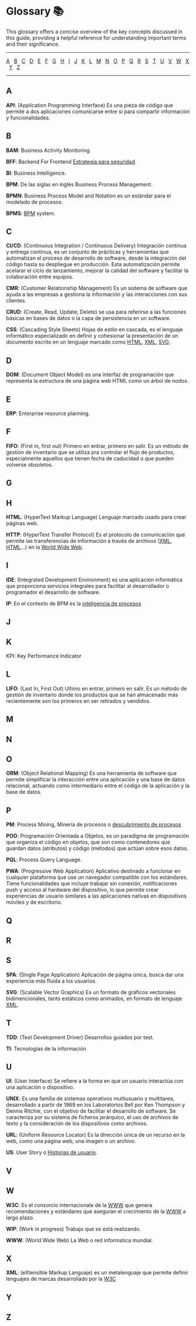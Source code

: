 <!-- markdownlint-disable MD001 -->

# Glossary 📚

This glossary offers a concise overview of the key concepts discussed in this guide, providing a helpful reference for understanding important terms and their significance.

---

[A](#a) &#160;
[B](#b) &#160;
[C](#c) &#160;
[D](#d) &#160;
[E](#e) &#160;
[F](#f) &#160;
[G](#g) &#160;
[H](#h) &#160;
[I](#i) &#160;
[J](#j) &#160;
[K](#k) &#160;
[L](#l) &#160;
[M](#m) &#160;
[N](#n) &#160;
[O](#o) &#160;
[P](#p) &#160;
[Q](#q) &#160;
[R](#r) &#160;
[S](#s) &#160;
[T](#t) &#160;
[U](#u) &#160;
[V](#v) &#160;
[W](#w) &#160;
[X](#x) &#160;
[Y](#y) &#160;
[Z](#z) &#160;

---

## A

**API**: (Application Programming Interface) Es una pieza de código que permite a dos aplicaciones comunicarse entre sí para compartir información y funcionalidades.

## B

**BAM**: Business Activity Monitoring.

**BFF**: Backend For Frontend [Estrategia para seguridad](/knowledge/hard-skills/security/README.md#bff).

**BI**: Business Intelligence.

**BPM**: De las siglas en inglés Business Process Management.

**BPMN**: Business Process Model and Notation es un estándar para el modelado de procesos.

**BPMS**: [BPM](#b) system.

## C

**CI/CD**: (Continuous Integration / Continuous Delivery) Integración continua y entrega continua, es un conjunto de prácticas y herramientas que automatizan el proceso de desarrollo de software, desde la integración del código hasta su despliegue en producción. Esta automatización permite acelarar el ciclo de lanzamiento, mejorar la calidad del software y facilitar la colaboración entre equipos.

**CMR**: (Customer Relationship Management) Es un sistema de software que ayuda a las empresas a gestiona la información y las interacciones con sus clientes.

**CRUD**: (Create, Read, Update, Delete) se usa para referirse a las funciones básicas en bases de datos o la capa de persistencia en un software.

**CSS**: (Cascading Style Sheets) Hojas de estilo en cascada, es el lenguaje informático especializado en definir y cohesionar la presentación de un documento escrito en un lenguaje marcado como [HTML](#h), [XML](#x), [SVG](#s).

## D

**DOM**: (Document Object Model) es una interfaz de programación que representa la estructura de una página web HTML como un árbol de nodos.

## E

**ERP**: Enterprise resource planning.

## F

**FIFO**: (First in, first out) Primero en entrar, primero en salir. Es un método de gestión de inventario que se utiliza pra controlar el flujo de productos, especialmente aquellos que tienen fecha de caducidad o que pueden volverse obsoletos.

## G

## H

**HTML**: (HyperText Markup Language) Lenguaje marcado usado para crear páginas web.

**HTTP**: (HyperText Transfer Protocol) Es el protocolo de comunicación que permite las transferencias de información a través de archivos ([XML](#x), [HTML](#h)…) en la [World Wide Web](#w).

## I

**IDE**: (Integrated Development Environment) es una aplicación informática que proporciona servicios integrales para facilitar al desarrollador o programador el desarrollo de software.

**IP**: En el contexto de BPM es la [inteligencia de procesos](/knowledge/hard-skills/Maestría/Gestión-rendimiento-implementación-BPM/README.md#inteligencia-de-procesos-ip)

## J

## K

KPI: Key Performance Indicator

## L

**LIFO**: (Last In, First Out) Ultimo en entrar, primero en salir. Es un método de gestión de inventario donde los productos que se han almacenado más recientemente son los primeros en ser retirados y vendidos.

## M

## N

## O

**ORM**: (Object Relational Mapping) Es una herramienta de software que permite simplificar la interacción entre una aplicación y una base de datos relacional, actuando como intermediario entre el código de la aplicación y la base de datos.

## P

**PM**: Process Mining, Minería de procesos o [descubrimiento de procesos](/knowledge/hard-skills/Maestría/Gestión-rendimiento-implementación-BPM/README.md#inteligencia-de-procesos-y-monitorización-operacional-y-estratégica)

**POO**: Programación Orientada a Objetos, es un paradigma de programación que organiza el código en objetos, que son como contenedores que guardan datos (atributos) y código (métodos) que actúan sobre esos datos.

**PQL**: Process Query Language.

**PWA**: (Progressive Web Application) Aplicativo destinado a funcionar en cualquier plataforma que use un navegador compatible con los estándares. Tiene funcionalidades que incluye trabajar sin conexión, notificaciones push y acceso al hardware del dispositivo, lo que permite crear experiencias de usuario similares a las aplicaciones nativas en dispositivos móviles y de escritorio.

## Q

## R

## S

**SPA**: (Single Page Application) Aplicación de página única, busca dar una experiencia más fluida a los usuarios.

**SVG**: (Scalable Vector Graphics) Es un formato de gráficos vectoriales bidimencionales, tanto estáticos como animados, en formato de lenguaje [XML](#x).

## T

**TDD**: (Test Development Driver) Desarrollos guiados por test.

**TI**: Tecnologías de la información

## U

**UI**: (User Interface) Se refiere a la forma en que un usuario interactúa con una aplicación o dispositivo.

**UNIX**: Es una familia de sistemas operativos multiusuario y multitarea, desarrollado a partir de 1969 en los Laboratorios Bell por Ken Thompson y Dennis Ritchie, con el objetivo de facilitar el desarrollo de software. Se caracteriza por su sistema de ficheros jerárquico, el uso de archivos de texto y la consideración de los dispositivos como archivos.

**URL**: (Uniform Resource Locator) Es la dirección única de un recurso en la web, como una página web, una imagen o un archivo.

**US**: User Story o [Historias de usuario](/knowledge/hard-skills/development-methodologies/scrum.md#historias-de-usuario).

## V

## W

**W3C**: Es el consorcio internacionale de la [WWW](#w) que genera recomendaciones y estándares que aseguran el crecimiento de la [WWW](#w) a largo plazo.

**WIP**: (Work in progress) Trabajo que se está realizando.

**WWW**: (World Wide Web) La Web o red informatica mundial.

## X

**XML**: (eXtensible Markup Languaje) es un metalenguaje que permite definir lenguajes de marcas desarrollado por la [W3C](#w)

## Y

## Z

